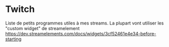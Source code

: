 # Twitch
Liste de petits programmes utiles à mes streams.
La plupart vont utiliser les "custom widget" de streamelement
https://dev.streamelements.com/docs/widgets/3cf52461e4e34-before-starting
